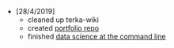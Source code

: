 * [28/4/2019]
    - cleaned up terka-wiki
    - created [portfolio repo](https://github.com/TerkaSlaninakova/data-science-portfolio)
    - finished [data science at the command line](https://github.com/TerkaSlaninakova/data-science-portfolio/tree/master/data-science-at-command-line)